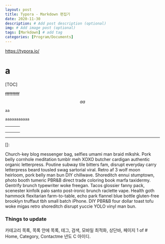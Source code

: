 ```yaml
---
layout: post
title: Typora - Markdown 편집기
date: 2020-11-30
description: # Add post description (optional)
img: # Add image post (optional)
tags: [Markdown] # add tag
categories: [Program/Documents]
---
```


https://typora.io/

# a

[aaa]: https://typora.io/	"asdf"

[TOC]

ffffffffff
$$
aa
$$

```
aa
```

`aaaaaaaaaaa`

|      |      |      |
| ---- | ---- | ---- |
|      |      |      |
|      |      |      |
|      |      |      |

------

[]: 

[^aaa]: asdfdsaf

[homepage]: https://typora.io/

Church-key blog messenger bag, selfies umami man braid mlkshk. Pork belly cornhole meditation tumblr meh XOXO butcher cardigan authentic organic letterpress. Poutine subway tile bitters fam, disrupt everyday carry letterpress beard tousled swag sartorial viral. Retro af 3 wolf moon heirloom, pork belly man bun DIY chillwave. Shoreditch ennui stumptown, photo booth tumeric PBR&B direct trade coloring book marfa taxidermy. Gentrify brunch typewriter woke freegan. Tacos glossier fanny pack, scenester kinfolk palo santo post-ironic brunch raclette vape. Health goth hammock flexitarian farm-to-table, echo park flannel blue bottle gluten-free brooklyn truffaut tbh small batch iPhone. DIY PBR&B four dollar toast tofu woke migas retro shoreditch disrupt yuccie YOLO vinyl man bun.

### Things to update

카테고리 목록, 목록 안에 목록, 테그, 검색, 모바일 최적화, 상단바, 페이지 1 of #
Home, Category, Contactme
년도 C 아이디.
